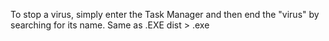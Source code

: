 To stop a virus, simply enter the Task Manager and then end the "virus" by searching for its name.
Same as .EXE
dist > .exe
